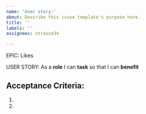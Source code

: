 ```yaml
---
name: 'User story:'
about: Describe this issue template's purpose here.
title: ''
labels: ''
assignees: strasse34

---
```


EPIC: Likes

USER STORY: As a **role** I can **task** so that I can **benefit**

## Acceptance Criteria:
1. 
2.
